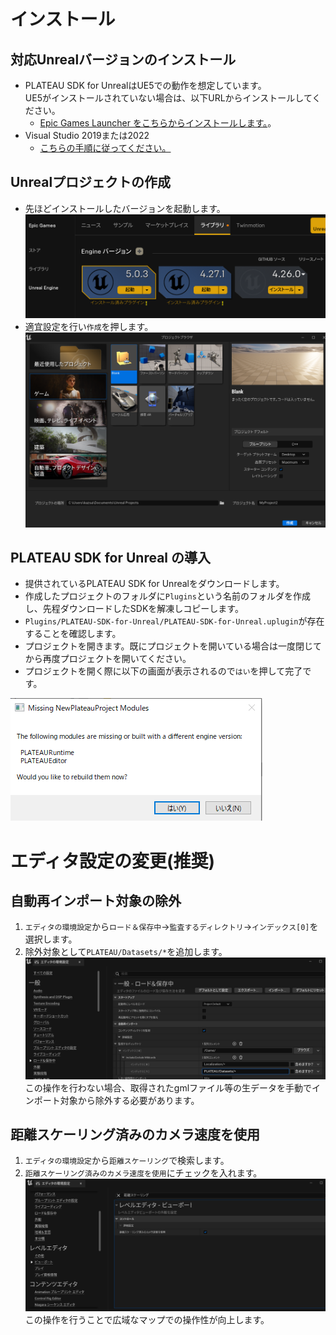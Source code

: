 # インストール
## 対応Unrealバージョンのインストール
- PLATEAU SDK for UnrealはUE5での動作を想定しています。  
  UE5がインストールされていない場合は、以下URLからインストールしてください。
  - [Epic Games Launcher をこちらからインストールします。](https://www.unrealengine.com/ja/download)。
- Visual Studio 2019または2022
  - [こちらの手順に従ってください。](https://docs.unrealengine.com/5.0/ja/setting-up-visual-studio-development-environment-for-cplusplus-projects-in-unreal-engine/)

## Unrealプロジェクトの作成
- 先ほどインストールしたバージョンを起動します。
![](../resources/manual/installation/epicGameLauncherLaunchUnrealEngine.png)
- 適宜設定を行い```作成```を押します。
![](../resources/manual/installation/unrealEngineNewProjectCategory.png)

## PLATEAU SDK for Unreal の導入
 - 提供されているPLATEAU SDK for Unrealをダウンロードします。
 - 作成したプロジェクトのフォルダに```Plugins```という名前のフォルダを作成し、先程ダウンロードしたSDKを解凍しコピーします。
 - ```Plugins/PLATEAU-SDK-for-Unreal/PLATEAU-SDK-for-Unreal.uplugin```が存在することを確認します。
 - プロジェクトを開きます。既にプロジェクトを開いている場合は一度閉じてから再度プロジェクトを開いてください。
 - プロジェクトを開く際に以下の画面が表示されるので```はい```を押して完了です。

![](../resources/manual/installation/pluginBuild.png)

# エディタ設定の変更(推奨)
## 自動再インポート対象の除外
1. ```エディタの環境設定```から```ロード＆保存中```→```監査するディレクトリ```→```インデックス[0]```を選択します。
2. 除外対象として```PLATEAU/Datasets/*```を追加します。
![](../resources/manual/installation/excludeFromReimportTarget.png)
この操作を行わない場合、取得されたgmlファイル等の生データを手動でインポート対象から除外する必要があります。

## 距離スケーリング済みのカメラ速度を使用
1. ```エディタの環境設定```から```距離スケーリング```で検索します。
2. ```距離スケーリング済みのカメラ速度を使用```にチェックを入れます。
![](../resources/manual/installation/distanceScaled.png)
この操作を行うことで広域なマップでの操作性が向上します。